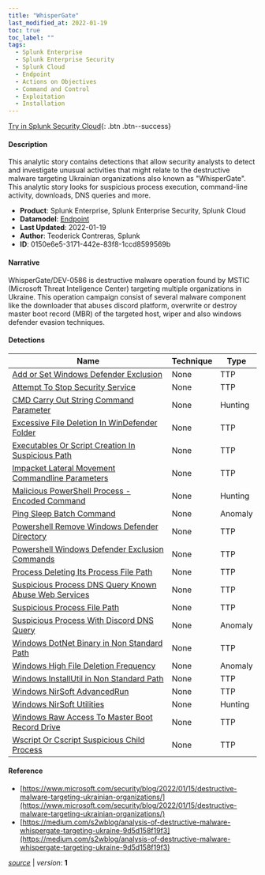```yaml
---
title: "WhisperGate"
last_modified_at: 2022-01-19
toc: true
toc_label: ""
tags:
  - Splunk Enterprise
  - Splunk Enterprise Security
  - Splunk Cloud
  - Endpoint
  - Actions on Objectives
  - Command and Control
  - Exploitation
  - Installation
---
```


[Try in Splunk Security Cloud](https://www.splunk.com/en_us/cyber-security.html){: .btn .btn--success}

#### Description

This analytic story contains detections that allow security analysts to detect and investigate unusual activities that might relate to the destructive malware targeting Ukrainian organizations also known as "WhisperGate". This analytic story looks for suspicious process execution, command-line activity, downloads, DNS queries and more.

- **Product**: Splunk Enterprise, Splunk Enterprise Security, Splunk Cloud
- **Datamodel**: [Endpoint](https://docs.splunk.com/Documentation/CIM/latest/User/Endpoint)
- **Last Updated**: 2022-01-19
- **Author**: Teoderick Contreras, Splunk
- **ID**: 0150e6e5-3171-442e-83f8-1ccd8599569b

#### Narrative

WhisperGate/DEV-0586 is destructive malware operation found by MSTIC (Microsoft Threat Inteligence Center) targeting multiple organizations in Ukraine. This operation campaign consist of several malware component like the downloader that abuses discord platform, overwrite or destroy master boot record (MBR) of the targeted host, wiper and also windows defender evasion techniques.

#### Detections

| Name        | Technique   | Type         |
| ----------- | ----------- |--------------|
| [Add or Set Windows Defender Exclusion](/endpoint/add_or_set_windows_defender_exclusion/) | None| TTP |
| [Attempt To Stop Security Service](/endpoint/attempt_to_stop_security_service/) | None| TTP |
| [CMD Carry Out String Command Parameter](/endpoint/cmd_carry_out_string_command_parameter/) | None| Hunting |
| [Excessive File Deletion In WinDefender Folder](/endpoint/excessive_file_deletion_in_windefender_folder/) | None| TTP |
| [Executables Or Script Creation In Suspicious Path](/endpoint/executables_or_script_creation_in_suspicious_path/) | None| TTP |
| [Impacket Lateral Movement Commandline Parameters](/endpoint/impacket_lateral_movement_commandline_parameters/) | None| TTP |
| [Malicious PowerShell Process - Encoded Command](/endpoint/malicious_powershell_process_-_encoded_command/) | None| Hunting |
| [Ping Sleep Batch Command](/endpoint/ping_sleep_batch_command/) | None| Anomaly |
| [Powershell Remove Windows Defender Directory](/endpoint/powershell_remove_windows_defender_directory/) | None| TTP |
| [Powershell Windows Defender Exclusion Commands](/endpoint/powershell_windows_defender_exclusion_commands/) | None| TTP |
| [Process Deleting Its Process File Path](/endpoint/process_deleting_its_process_file_path/) | None| TTP |
| [Suspicious Process DNS Query Known Abuse Web Services](/endpoint/suspicious_process_dns_query_known_abuse_web_services/) | None| TTP |
| [Suspicious Process File Path](/endpoint/suspicious_process_file_path/) | None| TTP |
| [Suspicious Process With Discord DNS Query](/endpoint/suspicious_process_with_discord_dns_query/) | None| Anomaly |
| [Windows DotNet Binary in Non Standard Path](/endpoint/windows_dotnet_binary_in_non_standard_path/) | None| TTP |
| [Windows High File Deletion Frequency](/endpoint/windows_high_file_deletion_frequency/) | None| Anomaly |
| [Windows InstallUtil in Non Standard Path](/endpoint/windows_installutil_in_non_standard_path/) | None| TTP |
| [Windows NirSoft AdvancedRun](/endpoint/windows_nirsoft_advancedrun/) | None| TTP |
| [Windows NirSoft Utilities](/endpoint/windows_nirsoft_utilities/) | None| Hunting |
| [Windows Raw Access To Master Boot Record Drive](/endpoint/windows_raw_access_to_master_boot_record_drive/) | None| TTP |
| [Wscript Or Cscript Suspicious Child Process](/endpoint/wscript_or_cscript_suspicious_child_process/) | None| TTP |

#### Reference

* [https://www.microsoft.com/security/blog/2022/01/15/destructive-malware-targeting-ukrainian-organizations/](https://www.microsoft.com/security/blog/2022/01/15/destructive-malware-targeting-ukrainian-organizations/)
* [https://medium.com/s2wblog/analysis-of-destructive-malware-whispergate-targeting-ukraine-9d5d158f19f3](https://medium.com/s2wblog/analysis-of-destructive-malware-whispergate-targeting-ukraine-9d5d158f19f3)



[*source*](https://github.com/splunk/security_content/tree/develop/stories/whispergate.yml) \| *version*: **1**